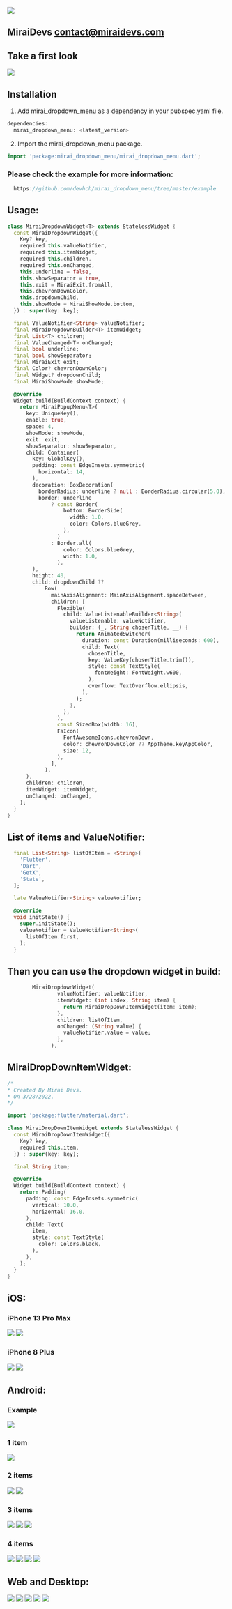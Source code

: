 <!-- 
This README describes the package. If you publish this package to pub.dev,
this README's contents appear on the landing page for your package.

For information about how to write a good package README, see the guide for
[writing package pages](https://dart.dev/guides/libraries/writing-package-pages). 

For general information about developing packages, see the Dart guide for
[creating packages](https://dart.dev/guides/libraries/create-library-packages)
and the Flutter guide for
[developing packages and plugins](https://flutter.dev/developing-packages). 
-->

![](./screenshots/mirai_devs_logo.png)
## MiraiDevs <contact@miraidevs.com>

<!-- 
TODO: Put a short description of the package here that helps potential users
know whether this package might be useful for them.

## Features

TODO: List what your package can do. Maybe include images, gifs, or videos.

## Getting started

TODO: List prerequisites and provide or point to information on how to
start using the package.



TODO: Include short and useful examples for package users. Add longer examples
to `/example` folder. 
-->

## Take a first look
![](./screenshots/0.0.6_screenshots/00_example.png)

## Installation 
1. Add mirai_dropdown_menu as a dependency in your pubspec.yaml file.

```dart
dependencies:
  mirai_dropdown_menu: <latest_version>
```

2. Import the mirai_dropdown_menu package.
 
```dart
import 'package:mirai_dropdown_menu/mirai_dropdown_menu.dart';
```

### Please check the example for more information:
```dart
  https://github.com/devhch/mirai_dropdown_menu/tree/master/example
```

## Usage:

```dart
class MiraiDropdownWidget<T> extends StatelessWidget {
  const MiraiDropdownWidget({
    Key? key,
    required this.valueNotifier,
    required this.itemWidget,
    required this.children,
    required this.onChanged,
    this.underline = false,
    this.showSeparator = true,
    this.exit = MiraiExit.fromAll,
    this.chevronDownColor,
    this.dropdownChild,
    this.showMode = MiraiShowMode.bottom,
  }) : super(key: key);

  final ValueNotifier<String> valueNotifier;
  final MiraiDropdownBuilder<T> itemWidget;
  final List<T> children;
  final ValueChanged<T> onChanged;
  final bool underline;
  final bool showSeparator;
  final MiraiExit exit;
  final Color? chevronDownColor;
  final Widget? dropdownChild;
  final MiraiShowMode showMode;

  @override
  Widget build(BuildContext context) {
    return MiraiPopupMenu<T>(
      key: UniqueKey(),
      enable: true,
      space: 4,
      showMode: showMode,
      exit: exit,
      showSeparator: showSeparator,
      child: Container(
        key: GlobalKey(),
        padding: const EdgeInsets.symmetric(
          horizontal: 14,
        ),
        decoration: BoxDecoration(
          borderRadius: underline ? null : BorderRadius.circular(5.0),
          border: underline
              ? const Border(
                  bottom: BorderSide(
                    width: 1.0,
                    color: Colors.blueGrey,
                  ),
                )
              : Border.all(
                  color: Colors.blueGrey,
                  width: 1.0,
                ),
        ),
        height: 40,
        child: dropdownChild ??
            Row(
              mainAxisAlignment: MainAxisAlignment.spaceBetween,
              children: [
                Flexible(
                  child: ValueListenableBuilder<String>(
                    valueListenable: valueNotifier,
                    builder: (_, String chosenTitle, __) {
                      return AnimatedSwitcher(
                        duration: const Duration(milliseconds: 600),
                        child: Text(
                          chosenTitle,
                          key: ValueKey(chosenTitle.trim()),
                          style: const TextStyle(
                            fontWeight: FontWeight.w600,
                          ),
                          overflow: TextOverflow.ellipsis,
                        ),
                      );
                    },
                  ),
                ),
                const SizedBox(width: 16),
                FaIcon(
                  FontAwesomeIcons.chevronDown,
                  color: chevronDownColor ?? AppTheme.keyAppColor,
                  size: 12,
                ),
              ],
            ),
      ),
      children: children,
      itemWidget: itemWidget,
      onChanged: onChanged,
    );
  }
}
```

## List of items and ValueNotifier:
```dart
  final List<String> listOfItem = <String>[
    'Flutter',
    'Dart',
    'GetX',
    'State',
  ];

  late ValueNotifier<String> valueNotifier;

  @override
  void initState() {
    super.initState();
    valueNotifier = ValueNotifier<String>(
      listOfItem.first,
    );
  }
```

## Then you can use the dropdown widget in build:
```dart
        MiraiDropdownWidget(
                valueNotifier: valueNotifier,
                itemWidget: (int index, String item) {
                  return MiraiDropDownItemWidget(item: item);
                },
                children: listOfItem,
                onChanged: (String value) {
                  valueNotifier.value = value;
                },
              ),
```

## MiraiDropDownItemWidget:
```dart
/*
* Created By Mirai Devs.
* On 3/28/2022.
*/

import 'package:flutter/material.dart';

class MiraiDropDownItemWidget extends StatelessWidget {
  const MiraiDropDownItemWidget({
    Key? key,
    required this.item,
  }) : super(key: key);

  final String item;

  @override
  Widget build(BuildContext context) {
    return Padding(
      padding: const EdgeInsets.symmetric(
        vertical: 10.0,
        horizontal: 16.0,
      ),
      child: Text(
        item,
        style: const TextStyle(
          color: Colors.black,
        ),
      ),
    );
  }
}
```
<!-- 
## Additional information

TODO: Tell users more about the package: where to find more information, how to 
contribute to the package, how to file issues, what response they can expect 
from the package authors, and more.
-->

## iOS:

### iPhone 13 Pro Max
![](screenshots/0.0.5_screenshots/1.iphone_13_pro_max.png)
![](screenshots/0.0.5_screenshots/2.iphone_13_pro_max.png)

### iPhone 8 Plus
![](screenshots/0.0.5_screenshots/1.iphone_8.png)
![](screenshots/0.0.5_screenshots/2.iphone_8.png)

## Android:

### Example
![](screenshots/0.0.5_screenshots/00.png)

### 1 item
![](screenshots/0.0.5_screenshots/01.png)

### 2 items
![](screenshots/0.0.5_screenshots/02.png)
![](screenshots/0.0.5_screenshots/03.png)

### 3 items
![](screenshots/0.0.5_screenshots/04.png)
![](screenshots/0.0.5_screenshots/05.png)
![](screenshots/0.0.5_screenshots/06.png)

### 4 items
![](screenshots/0.0.5_screenshots/07.png)
![](screenshots/0.0.5_screenshots/08.png)
![](screenshots/0.0.5_screenshots/09.png)
![](screenshots/0.0.5_screenshots/10.png)

## Web and Desktop:
![](screenshots/0.0.5_screenshots/11_desktop.png)
![](screenshots/0.0.5_screenshots/12_desktop.png)
![](screenshots/0.0.5_screenshots/13_desktop.png)
![](screenshots/0.0.5_screenshots/14_desktop.png)
![](screenshots/0.0.5_screenshots/15_desktop.png)



